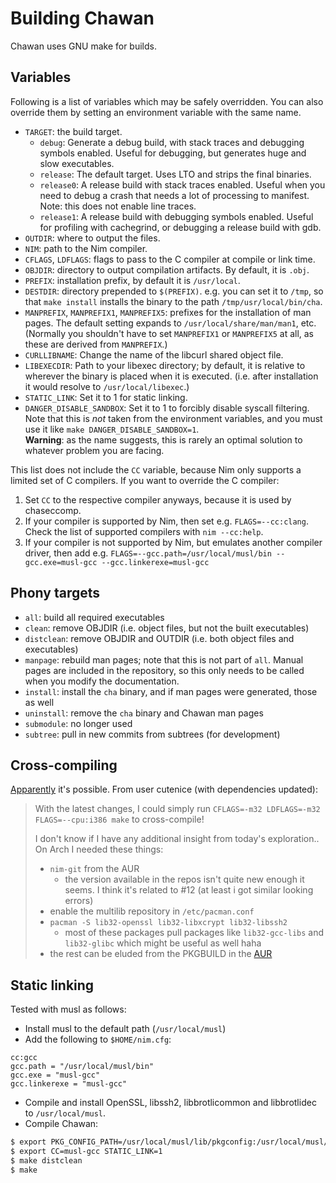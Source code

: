 # Building Chawan

Chawan uses GNU make for builds.

## Variables

Following is a list of variables which may be safely overridden. You can
also override them by setting an environment variable with the same name.

* `TARGET`: the build target.
	- `debug`: Generate a debug build, with stack traces and
	  debugging symbols enabled. Useful for debugging, but generates
	  huge and slow executables.
	- `release`: The default target. Uses LTO and strips the final
	  binaries.
	- `release0`: A release build with stack traces enabled. Useful
	  when you need to debug a crash that needs a lot of processing
	  to manifest. Note: this does not enable line traces.
	- `release1`: A release build with debugging symbols enabled.
	  Useful for profiling with cachegrind, or debugging a release
	  build with gdb.
* `OUTDIR`: where to output the files.
* `NIM`: path to the Nim compiler.
* `CFLAGS`, `LDFLAGS`: flags to pass to the C compiler at compile or
  link time.
* `OBJDIR`: directory to output compilation artifacts. By default, it is
  `.obj`.
* `PREFIX`: installation prefix, by default it is `/usr/local`.
* `DESTDIR`: directory prepended to `$(PREFIX)`. e.g. you can set it to
  `/tmp`, so that `make install` installs the binary to the path
  `/tmp/usr/local/bin/cha`.
* `MANPREFIX`, `MANPREFIX1`, `MANPREFIX5`: prefixes for the installation
  of man pages. The default setting expands to
  `/usr/local/share/man/man1`, etc.  (Normally you shouldn't have to
  set `MANPREFIX1` or `MANPREFIX5` at all, as these are derived from
  `MANPREFIX`.)
* `CURLLIBNAME`: Change the name of the libcurl shared object file.
* `LIBEXECDIR`: Path to your libexec directory; by default, it is
  relative to wherever the binary is placed when it is executed. (i.e.
  after installation it would resolve to `/usr/local/libexec`.)
* `STATIC_LINK`: Set it to 1 for static linking.
* `DANGER_DISABLE_SANDBOX`: Set it to 1 to forcibly disable syscall
  filtering. Note that this is *not* taken from the environment
  variables, and you must use it like `make DANGER_DISABLE_SANDBOX=1`.  
  **Warning**: as the name suggests, this is rarely an optimal solution
  to whatever problem you are facing.

This list does not include the `CC` variable, because Nim only supports
a limited set of C compilers. If you want to override the C compiler:

1. Set `CC` to the respective compiler anyways, because it is used by
   chaseccomp.
2. If your compiler is supported by Nim, then set e.g. `FLAGS=--cc:clang`.
   Check the list of supported compilers with `nim --cc:help`.
3. If your compiler is not supported by Nim, but emulates another
   compiler driver, then add e.g.
   `FLAGS=--gcc.path=/usr/local/musl/bin --gcc.exe=musl-gcc --gcc.linkerexe=musl-gcc`

## Phony targets

* `all`: build all required executables
* `clean`: remove OBJDIR (i.e. object files, but not the built executables)
* `distclean`: remove OBJDIR and OUTDIR (i.e. both object files and executables)
* `manpage`: rebuild man pages; note that this is not part of `all`.
  Manual pages are included in the repository, so this only needs to be called
  when you modify the documentation.
* `install`: install the `cha` binary, and if man pages were generated,
  those as well
* `uninstall`: remove the `cha` binary and Chawan man pages
* `submodule`: no longer used
* `subtree`: pull in new commits from subtrees (for development)

## Cross-compiling

[Apparently](https://todo.sr.ht/~bptato/chawan/37) it's possible.
From user cutenice (with dependencies updated):

> With the latest changes, I could simply run
> `CFLAGS=-m32 LDFLAGS=-m32 FLAGS=--cpu:i386 make` to cross-compile!
>
> I don't know if I have any additional insight from today's
> exploration.. On Arch I needed these things:
>
> - `nim-git` from the AUR
>   - the version available in the repos isn't quite new enough it
>     seems. I think it's related to #12 (at least i got similar looking
>     errors)
> - enable the multilib repository in `/etc/pacman.conf`
> - `pacman -S lib32-openssl lib32-libxcrypt lib32-libssh2`
>   - most of these packages pull packages like `lib32-gcc-libs` and
>     `lib32-glibc` which might be useful as well haha
> - the rest can be eluded from the PKGBUILD in the
>   [AUR](https://aur.archlinux.org/packages/chawan-git)

## Static linking

Tested with musl as follows:

* Install musl to the default path (`/usr/local/musl`)
* Add the following to `$HOME/nim.cfg`:

```
cc:gcc
gcc.path = "/usr/local/musl/bin"
gcc.exe = "musl-gcc"
gcc.linkerexe = "musl-gcc"
```

* Compile and install OpenSSL, libssh2, libbrotlicommon and libbrotlidec
  to `/usr/local/musl`.
* Compile Chawan:

```sh
$ export PKG_CONFIG_PATH=/usr/local/musl/lib/pkgconfig:/usr/local/musl/lib64/pkgconfig
$ export CC=musl-gcc STATIC_LINK=1
$ make distclean
$ make
```
